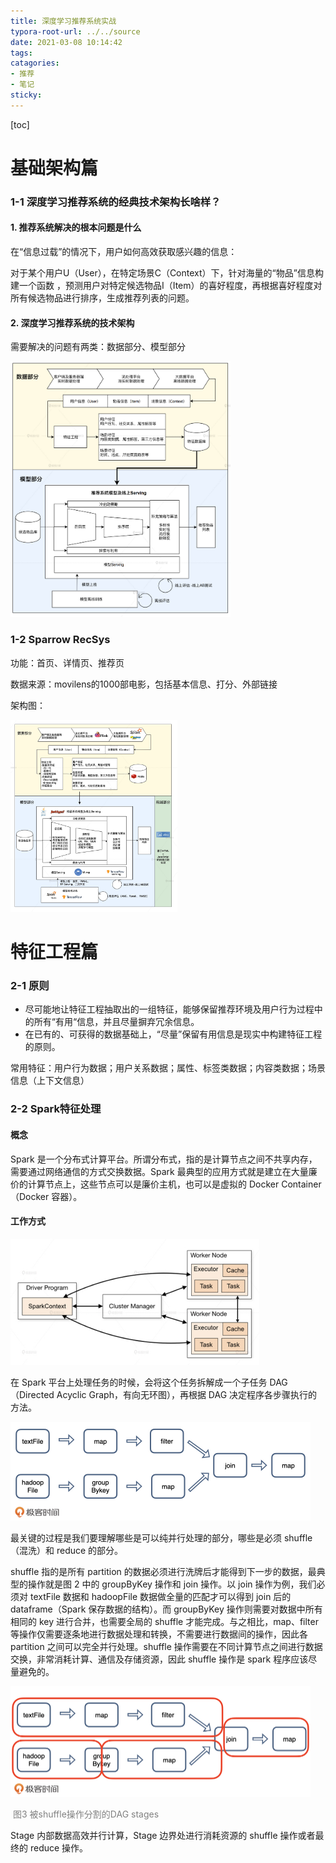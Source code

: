 ```yaml
---
title: 深度学习推荐系统实战
typora-root-url: ../../source
date: 2021-03-08 10:14:42
tags:
catagories: 
- 推荐
- 笔记
sticky:
---
```


[toc]

# 基础架构篇

### 1-1 深度学习推荐系统的经典技术架构长啥样？

#### 1. 推荐系统解决的根本问题是什么

在“信息过载”的情况下，用户如何高效获取感兴趣的信息：

对于某个用户U（User），在特定场景C（Context）下，针对海量的“物品”信息构建一个函数 ，预测用户对特定候选物品I（Item）的喜好程度，再根据喜好程度对所有候选物品进行排序，生成推荐列表的问题。

#### 2. 深度学习推荐系统的技术架构

需要解决的问题有两类：数据部分、模型部分

<img src="/images/%E6%B7%B1%E5%BA%A6%E5%AD%A6%E4%B9%A0%E6%8E%A8%E8%8D%90%E7%B3%BB%E7%BB%9F%E5%AE%9E%E6%88%98-%EF%BC%9A%E5%9F%BA%E7%A1%80%E6%9E%B6%E6%9E%84%E7%AF%87/a87530cf45fb76480bf5b60b9feb60c1.jpg" alt="a87530cf45fb76480bf5b60b9feb60c1" style="zoom: 40%;" />

### 1-2 Sparrow RecSys

功能：首页、详情页、推荐页

数据来源：movilens的1000部电影，包括基本信息、打分、外部链接

架构图：

<img src="/images/%E6%B7%B1%E5%BA%A6%E5%AD%A6%E4%B9%A0%E6%8E%A8%E8%8D%90%E7%B3%BB%E7%BB%9F%E5%AE%9E%E6%88%98-%EF%BC%9A%E5%9F%BA%E7%A1%80%E6%9E%B6%E6%9E%84%E7%AF%87/8cee6a7eeebda9745bfbe1b6yy18c59e.jpg" alt="8cee6a7eeebda9745bfbe1b6yy18c59e" style="zoom:30%;" />

# 特征工程篇

### 2-1 原则

- 尽可能地让特征工程抽取出的一组特征，能够保留推荐环境及用户行为过程中的所有“有用“信息，并且尽量摒弃冗余信息。
- 在已有的、可获得的数据基础上，“尽量”保留有用信息是现实中构建特征工程的原则。

常用特征：用户行为数据；用户关系数据；属性、标签类数据；内容类数据；场景信息（上下文信息）

### 2-2 Spark特征处理

#### 概念

Spark 是一个分布式计算平台。所谓分布式，指的是计算节点之间不共享内存，需要通过网络通信的方式交换数据。Spark 最典型的应用方式就是建立在大量廉价的计算节点上，这些节点可以是廉价主机，也可以是虚拟的 Docker Container（Docker 容器）。

#### 工作方式

<img src="/images/%E6%B7%B1%E5%BA%A6%E5%AD%A6%E4%B9%A0%E6%8E%A8%E8%8D%90%E7%B3%BB%E7%BB%9F%E5%AE%9E%E6%88%98-%EF%BC%9A%E5%9F%BA%E7%A1%80%E6%9E%B6%E6%9E%84%E7%AF%87/4ae1153e4daee39985c357ed796eca9b.jpeg" alt="4ae1153e4daee39985c357ed796eca9b" style="zoom:50%;" />

在 Spark 平台上处理任务的时候，会将这个任务拆解成一个子任务 DAG（Directed Acyclic Graph，有向无环图），再根据 DAG 决定程序各步骤执行的方法。

<img src="/images/%E6%B7%B1%E5%BA%A6%E5%AD%A6%E4%B9%A0%E6%8E%A8%E8%8D%90%E7%B3%BB%E7%BB%9F%E5%AE%9E%E6%88%98-%EF%BC%9A%E5%9F%BA%E7%A1%80%E6%9E%B6%E6%9E%84%E7%AF%87/01524cdf0ff7f64bcf86c656dd5470fd.jpeg" alt="01524cdf0ff7f64bcf86c656dd5470fd" style="zoom:50%;" />

最关键的过程是我们要理解哪些是可以纯并行处理的部分，哪些是必须 shuffle（混洗）和 reduce 的部分。

shuffle 指的是所有 partition 的数据必须进行洗牌后才能得到下一步的数据，最典型的操作就是图 2 中的 groupByKey 操作和 join 操作。以 join 操作为例，我们必须对 textFile 数据和 hadoopFile 数据做全量的匹配才可以得到 join 后的 dataframe（Spark 保存数据的结构）。而 groupByKey 操作则需要对数据中所有相同的 key 进行合并，也需要全局的 shuffle 才能完成。与之相比，map、filter 等操作仅需要逐条地进行数据处理和转换，不需要进行数据间的操作，因此各 partition 之间可以完全并行处理。shuffle 操作需要在不同计算节点之间进行数据交换，非常消耗计算、通信及存储资源，因此 shuffle 操作是 spark 程序应该尽量避免的。

<img src="/images/%E6%B7%B1%E5%BA%A6%E5%AD%A6%E4%B9%A0%E6%8E%A8%E8%8D%90%E7%B3%BB%E7%BB%9F%E5%AE%9E%E6%88%98/6e50b4010c27fac81acb0b230516e113-20210316160135239.jpeg" alt="6e50b4010c27fac81acb0b230516e113" style="zoom:50%;" />

​															<font color = "grey">图3 被shuffle操作分割的DAG stages</font>

Stage 内部数据高效并行计算，Stage 边界处进行消耗资源的 shuffle 操作或者最终的 reduce 操作。



